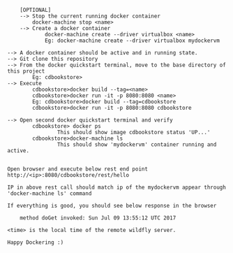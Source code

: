 
		[OPTIONAL]
		--> Stop the current running docker container
			docker-machine stop <name>
		--> Create a docker container
				docker-machine create --driver virtualbox <name>
				Eg: docker-machine create --driver virtualbox mydockervm
	
	--> A docker container should be active and in running state.
	--> Git clone this repository
	--> From the docker quickstart terminal, move to the base directory of this project
			Eg: cdbookstore>
	--> Execute
			cdbookstore>docker build --tag=<name>
			cdbookstore>docker run -it -p 8080:8080 <name>
			Eg: cdbookstore>docker build --tag=cdbookstore
			cdbookstore>docker run -it -p 8080:8080 cdbookstore
	
	--> Open second docker quickstart terminal and verify 
			cdbookstore> docker ps
					This should show image cdbookstore status 'UP...'
			cdbookstore>docker-machine ls
					This should show 'mydockervm' container running and active.


	Open browser and execute below rest end point
	http://<ip>:8080/cdbookstore/rest/hello

	IP in above rest call should match ip of the mydockervm appear through 'docker-machine ls' command

	If everything is good, you should see below response in the browser

		method doGet invoked: Sun Jul 09 13:55:12 UTC 2017

	<time> is the local time of the remote wildfly server.

	Happy Dockering :)
			
			
